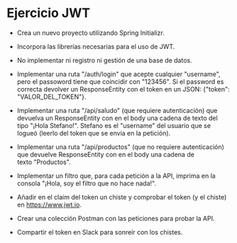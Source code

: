 # Ejercicio JWT

- Crea un nuevo proyecto utilizando Spring Initializr.

- Incorpora las librerías necesarias para el uso de JWT.

- No implementar ni registro ni gestión de una base de datos.

- Implementar una ruta "/auth/login" que acepte cualquier "username", pero el passoword tiene que coincidir con "123456". Si el password es correcta devolver un ResponseEntity con el token en un JSON: {"token": "VALOR_DEL_TOKEN"}.

- Implementar una ruta "/api/saludo" (que requiere autenticación) que devuelva un ResponseEntity con en el body una cadena de texto del tipo "¡Hola Stefano!". Stefano es el "username" del usuario que se logueó (leerlo del token que se envía en la petición).

- Implementar una ruta "/api/productos" (que no requiere autenticación) que devuelve ResponseEntity con en el body una cadena de texto "Productos".

- Implementar un filtro que, para cada petición a la API, imprima en la consola "¡Hola, soy el filtro que no hace nada!".

- Añadir en el claim del token un chiste y comprobar el token (y el chiste) en https://www.jwt.io.

- Crear una colección Postman con las peticiones para probar la API.

- Compartir el token en Slack para sonreír con los chistes.

